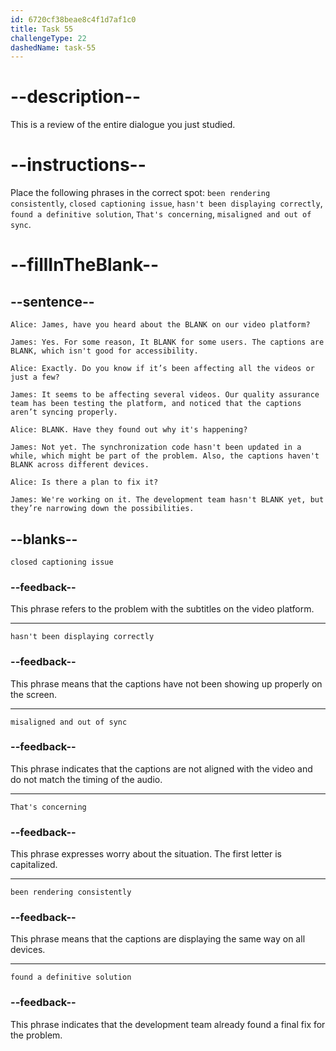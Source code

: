 ```yaml
---
id: 6720cf38beae8c4f1d7af1c0
title: Task 55
challengeType: 22
dashedName: task-55
---
```


<!-- REVIEW -->

# --description--

This is a review of the entire dialogue you just studied.

# --instructions--

Place the following phrases in the correct spot: `been rendering consistently`, `closed captioning issue`, `hasn't been displaying correctly`, `found a definitive solution`, `That's concerning`, `misaligned and out of sync`.

# --fillInTheBlank--

## --sentence--

`Alice: James, have you heard about the BLANK on our video platform?`

`James: Yes. For some reason, It BLANK for some users. The captions are BLANK, which isn't good for accessibility.`

`Alice: Exactly. Do you know if it’s been affecting all the videos or just a few?`

`James: It seems to be affecting several videos. Our quality assurance team has been testing the platform, and noticed that the captions aren’t syncing properly.`

`Alice: BLANK. Have they found out why it's happening?`

`James: Not yet. The synchronization code hasn't been updated in a while, which might be part of the problem. Also, the captions haven't BLANK across different devices.`

`Alice: Is there a plan to fix it?`

`James: We're working on it. The development team hasn't BLANK yet, but they’re narrowing down the possibilities.`

## --blanks--

`closed captioning issue`

### --feedback--

This phrase refers to the problem with the subtitles on the video platform.

---

`hasn't been displaying correctly`

### --feedback--

This phrase means that the captions have not been showing up properly on the screen.

---

`misaligned and out of sync`

### --feedback--

This phrase indicates that the captions are not aligned with the video and do not match the timing of the audio.

---

`That's concerning`

### --feedback--

This phrase expresses worry about the situation. The first letter is capitalized.

---

`been rendering consistently`

### --feedback--

This phrase means that the captions are displaying the same way on all devices.

---

`found a definitive solution`

### --feedback--

This phrase indicates that the development team already found a final fix for the problem.
